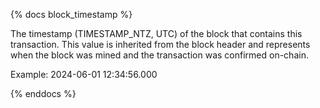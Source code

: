 {% docs block_timestamp %}

The timestamp (TIMESTAMP_NTZ, UTC) of the block that contains this transaction. This value is inherited from the block header and represents when the block was mined and the transaction was confirmed on-chain.

Example: 2024-06-01 12:34:56.000

{% enddocs %}
